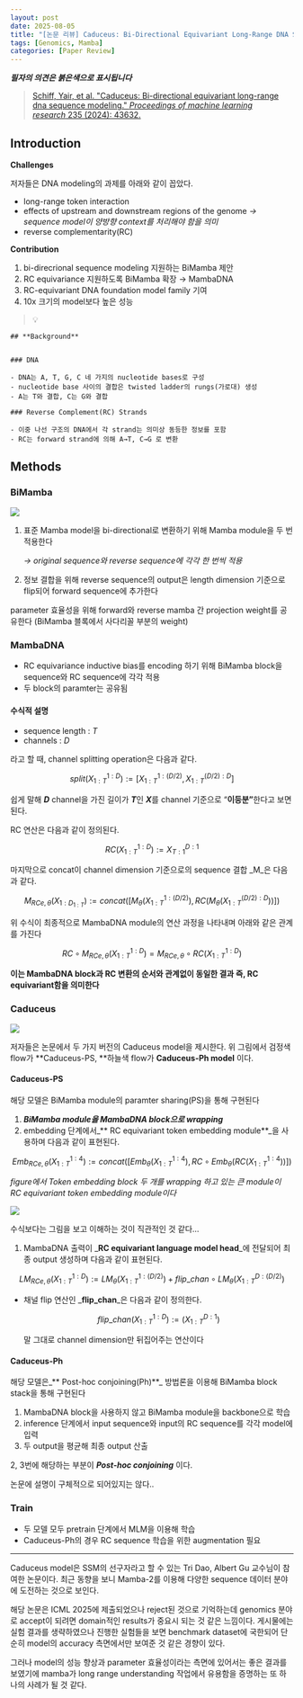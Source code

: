```yaml
---
layout: post
date: 2025-08-05
title: "[논문 리뷰] Caduceus: Bi-Directional Equivariant Long-Range DNA Sequence Modeling"
tags: [Genomics, Mamba]
categories: [Paper Review]
---
```


<span class="notion-red">_**필자의 의견은 붉은색으로 표시됩니다**_</span>


> [Schiff, Yair, et al. "Caduceus: Bi-directional equivariant long-range dna sequence modeling." ](https://pmc.ncbi.nlm.nih.gov/articles/PMC12189541/)[_Proceedings of machine learning research_](https://pmc.ncbi.nlm.nih.gov/articles/PMC12189541/)[ 235 (2024): 43632.](https://pmc.ncbi.nlm.nih.gov/articles/PMC12189541/)



## Introduction


**Challenges**


저자들은 DNA modeling의 과제를 아래와 같이 꼽았다.

- long-range token interaction
- effects of upstream and downstream regions of the genome 
_→ sequence model이 양방향 context를 처리해야 함을 의미_
- reverse complementarity(RC)

**Contribution**

1. bi-direcrional sequence modeling 지원하는 BiMamba 제안
1. RC equivariance 지원하도록 BiMamba 확장 → MambaDNA
1. RC-equivariant DNA foundation model family 기여
1. 10x 크기의 model보다 높은 성능

> 💡 


	## **Background**


	### DNA

	- DNA는 A, T, G, C 네 가지의 nucleotide bases로 구성
	- nucleotide base 사이의 결합은 twisted ladder의 rungs(가로대) 생성
	- A는 T와 결합, C는 G와 결합

	### Reverse Complement(RC) Strands

	- 이중 나선 구조의 DNA에서 각 strand는 의미상 동등한 정보를 포함
	- RC는 forward strand에 의해 A→T, C→G 로 변환


## Methods



### BiMamba


![](https://prod-files-secure.s3.us-west-2.amazonaws.com/542b861c-36a8-4051-84e5-8804b6728dba/2c247d59-7815-4980-99f0-8f0d21f445a7/image.png?X-Amz-Algorithm=AWS4-HMAC-SHA256&X-Amz-Content-Sha256=UNSIGNED-PAYLOAD&X-Amz-Credential=ASIAZI2LB466SOQLYHMT%2F20251005%2Fus-west-2%2Fs3%2Faws4_request&X-Amz-Date=20251005T180110Z&X-Amz-Expires=3600&X-Amz-Security-Token=IQoJb3JpZ2luX2VjEOH%2F%2F%2F%2F%2F%2F%2F%2F%2F%2FwEaCXVzLXdlc3QtMiJHMEUCIEToV7PkAeO%2F4Ok7spF6lWaAT8odwGLlCWhMrOqkF2ppAiEAhDwozio5tdE5v0KHNZe4ja9VlpnjzKlXegbWycZvNWwq%2FwMIehAAGgw2Mzc0MjMxODM4MDUiDEVrHVnGN7FtIssFbSrcA%2FoS0ADZR9FEU%2BLmhzA3I0MJqdejI8yGts8tYUEaydCXh4WYj5GeIH7Tid4QnmD9X6aKSeJwrlp1yPlxr18R%2BNY7CgGrkmH2E6jH7yC6mBjXUJXzFX39N%2FGIB8dHXZxlIgQjd49b6yNXLygAC0jkAKAc2buLrtgJB10Jjmk4orDGoGQ4osoH4Gt18M8e4oZPc0srwHJ3%2BrViPy44ApsE1WilTX%2B%2BCd%2FE2vUdClIDW3ElJpodENLh4duGpjz%2BZuyK3Z8MGEu8hBAhpvKYy2OQ6DVPOav8StXeAt7n%2BFskeVc68iBL5c1DYvs3RkDRPFXZAjbOYfnBxIglVBnxA8gjAWfAY0%2BFNDOGbLto1oXueCkgH9W5WkHn32xZXnkoiN2maJUGh2yJ7kzODqL3iNH7k3WjKNemot3nGzRRn3fz8Gtj0DOWdDG7evj9cUr1H8XvBNz3SRBnAEJLLC%2FbkF%2Ftz8Y%2FcwDw%2BArF8mAShpDo876WxuAekHqLmVYYueri6UDh4Yl3OB9csffjafaSY%2B7VUT%2FDtT1EHGq5A8goOIdGujw6k4lRY%2Bvqlns%2FSEz1ZM%2FrPcVxd5GY4dHXlFJHFbCgBB1NTkWZ9zw%2FKgax6dhmUm3bpREODY1GoiXQarMSMO7CiscGOqUB3QUZpH5IrJo0TYe3tDUlknFeHbcYfCFYpXxFVspJBv6OBRtnxUYOpglfgxaO4h8aWra6S0xqHUdIRNkPlgfz9qM6GIYX7V%2BDIEAOZmOWS2PFFFXjEIiSZ5%2FugNfu7f1upispmnSrSuUNKMWNhC60mKWJSsCKeGWEGGIfwgZluszaBCh42mJUtrJxdqAiDAoBcaSNS7x4gkZdjs%2BcR6oiTMdl6Yyu&X-Amz-Signature=b73ca24baf18bfef38de5e0c115185c5bca5058f577cd691443becd17a0d0cd9&X-Amz-SignedHeaders=host&x-amz-checksum-mode=ENABLED&x-id=GetObject)

1. 표준 Mamba model을 bi-directional로 변환하기 위해 Mamba module을 두 번 적용한다

	_→ original sequence와 reverse sequence에 각각 한 번씩 적용_

1. 정보 결합을 위해 reverse sequence의 output은 length dimension 기준으로 flip되어 forward sequence에 추가한다

parameter 효율성을 위해 forward와 reverse mamba 간 projection weight를 공유한다 (BiMamba 블록에서 사다리꼴 부분의 weight)



### MambaDNA

- RC equivariance inductive bias를 encoding 하기 위해 BiMamba block을 sequence와 RC sequence에 각각 적용
- 두 block의 paramter는 공유됨


#### 수식적 설명

- sequence length : _T_
- channels : _D_

라고 할 때,  channel splitting operation은 다음과 같다.


$$
split(X^{1:D}_{1:T}):=[X^{1:(D/2)}_{1:T},X^{(D/2):D}_{1:T}]
$$


<span class="notion-red">쉽게 말해 </span><span class="notion-red">_**D**_</span><span class="notion-red"> channel을 가진 길이가 </span><span class="notion-red">_**T**_</span><span class="notion-red">인 </span><span class="notion-red">_**X**_</span><span class="notion-red">를 channel 기준으로 “</span><span class="notion-red">**이등분”**</span><span class="notion-red">한다고 보면 된다.</span>


RC 연산은 다음과 같이 정의된다.


$$
RC(X^{1:D}_{1:T}):=X^{D:1}_{T:1}
$$


마지막으로 concat이 channel dimension 기준으로의 sequence 결합 _M_은 다음과 같다.


$$
M_{RCe,\theta}(X_{1:D_{1:T}}):=concat([M_{\theta}(X^{1:(D/2)}_{1:T}),RC(M_{\theta}(X^{(D/2):D}_{1:T}))])
$$


위 수식이 최종적으로 MambaDNA module의 연산 과정을 나타내며 아래와 같은 관계를 가진다


$$
RC\circ M_{RCe,\theta}(X^{1:D}_{1:T}) = M_{RCe,\theta} \circ RC(X^{1:D}_{1:T})
$$


**이는 MambaDNA block과 RC 변환의 순서와 관계없이 동일한 결과 즉, RC equivariant함을 의미한다**



### Caduceus


![](https://prod-files-secure.s3.us-west-2.amazonaws.com/542b861c-36a8-4051-84e5-8804b6728dba/f94a60d7-8145-473b-aef9-7c68d3ec604a/image.png?X-Amz-Algorithm=AWS4-HMAC-SHA256&X-Amz-Content-Sha256=UNSIGNED-PAYLOAD&X-Amz-Credential=ASIAZI2LB466SOQLYHMT%2F20251005%2Fus-west-2%2Fs3%2Faws4_request&X-Amz-Date=20251005T180110Z&X-Amz-Expires=3600&X-Amz-Security-Token=IQoJb3JpZ2luX2VjEOH%2F%2F%2F%2F%2F%2F%2F%2F%2F%2FwEaCXVzLXdlc3QtMiJHMEUCIEToV7PkAeO%2F4Ok7spF6lWaAT8odwGLlCWhMrOqkF2ppAiEAhDwozio5tdE5v0KHNZe4ja9VlpnjzKlXegbWycZvNWwq%2FwMIehAAGgw2Mzc0MjMxODM4MDUiDEVrHVnGN7FtIssFbSrcA%2FoS0ADZR9FEU%2BLmhzA3I0MJqdejI8yGts8tYUEaydCXh4WYj5GeIH7Tid4QnmD9X6aKSeJwrlp1yPlxr18R%2BNY7CgGrkmH2E6jH7yC6mBjXUJXzFX39N%2FGIB8dHXZxlIgQjd49b6yNXLygAC0jkAKAc2buLrtgJB10Jjmk4orDGoGQ4osoH4Gt18M8e4oZPc0srwHJ3%2BrViPy44ApsE1WilTX%2B%2BCd%2FE2vUdClIDW3ElJpodENLh4duGpjz%2BZuyK3Z8MGEu8hBAhpvKYy2OQ6DVPOav8StXeAt7n%2BFskeVc68iBL5c1DYvs3RkDRPFXZAjbOYfnBxIglVBnxA8gjAWfAY0%2BFNDOGbLto1oXueCkgH9W5WkHn32xZXnkoiN2maJUGh2yJ7kzODqL3iNH7k3WjKNemot3nGzRRn3fz8Gtj0DOWdDG7evj9cUr1H8XvBNz3SRBnAEJLLC%2FbkF%2Ftz8Y%2FcwDw%2BArF8mAShpDo876WxuAekHqLmVYYueri6UDh4Yl3OB9csffjafaSY%2B7VUT%2FDtT1EHGq5A8goOIdGujw6k4lRY%2Bvqlns%2FSEz1ZM%2FrPcVxd5GY4dHXlFJHFbCgBB1NTkWZ9zw%2FKgax6dhmUm3bpREODY1GoiXQarMSMO7CiscGOqUB3QUZpH5IrJo0TYe3tDUlknFeHbcYfCFYpXxFVspJBv6OBRtnxUYOpglfgxaO4h8aWra6S0xqHUdIRNkPlgfz9qM6GIYX7V%2BDIEAOZmOWS2PFFFXjEIiSZ5%2FugNfu7f1upispmnSrSuUNKMWNhC60mKWJSsCKeGWEGGIfwgZluszaBCh42mJUtrJxdqAiDAoBcaSNS7x4gkZdjs%2BcR6oiTMdl6Yyu&X-Amz-Signature=9de4db6e7de0ef28e7bd78fdf0431f47dbe3a20b586a92dd7b6bf71889b59d88&X-Amz-SignedHeaders=host&x-amz-checksum-mode=ENABLED&x-id=GetObject)


저자들은 논문에서 두 가지 버전의 Caduceus model을 제시한다. 위 그림에서 검정색 flow가 **Caduceus-PS, **하늘색 flow가 **Caduceus-Ph model** 이다.



#### Caduceus-PS


해당 모델은 BiMamba module의 paramter sharing(PS)을 통해 구현된다

1. _**BiMamba module을 MambaDNA block으로 wrapping**_
1. embedding 단계에서_** RC equivariant token embedding module**_을 사용하며 다음과 같이 표현된다.

$$
Emb_{RCe,\theta}(X^{1:4}_{1:T}):=concat([Emb_{\theta}(X^{1:4}_{1:T}),RC \circ Emb_{\theta}(RC(X^{1:4}_{1:T}))])
$$


_figure에서 Token embedding block 두 개를 wrapping 하고 있는 큰 module이 RC equivariant token embedding module이다_


![](https://prod-files-secure.s3.us-west-2.amazonaws.com/542b861c-36a8-4051-84e5-8804b6728dba/b175e4da-71eb-4e91-8c23-a06dabe673c9/image.png?X-Amz-Algorithm=AWS4-HMAC-SHA256&X-Amz-Content-Sha256=UNSIGNED-PAYLOAD&X-Amz-Credential=ASIAZI2LB466SOQLYHMT%2F20251005%2Fus-west-2%2Fs3%2Faws4_request&X-Amz-Date=20251005T180110Z&X-Amz-Expires=3600&X-Amz-Security-Token=IQoJb3JpZ2luX2VjEOH%2F%2F%2F%2F%2F%2F%2F%2F%2F%2FwEaCXVzLXdlc3QtMiJHMEUCIEToV7PkAeO%2F4Ok7spF6lWaAT8odwGLlCWhMrOqkF2ppAiEAhDwozio5tdE5v0KHNZe4ja9VlpnjzKlXegbWycZvNWwq%2FwMIehAAGgw2Mzc0MjMxODM4MDUiDEVrHVnGN7FtIssFbSrcA%2FoS0ADZR9FEU%2BLmhzA3I0MJqdejI8yGts8tYUEaydCXh4WYj5GeIH7Tid4QnmD9X6aKSeJwrlp1yPlxr18R%2BNY7CgGrkmH2E6jH7yC6mBjXUJXzFX39N%2FGIB8dHXZxlIgQjd49b6yNXLygAC0jkAKAc2buLrtgJB10Jjmk4orDGoGQ4osoH4Gt18M8e4oZPc0srwHJ3%2BrViPy44ApsE1WilTX%2B%2BCd%2FE2vUdClIDW3ElJpodENLh4duGpjz%2BZuyK3Z8MGEu8hBAhpvKYy2OQ6DVPOav8StXeAt7n%2BFskeVc68iBL5c1DYvs3RkDRPFXZAjbOYfnBxIglVBnxA8gjAWfAY0%2BFNDOGbLto1oXueCkgH9W5WkHn32xZXnkoiN2maJUGh2yJ7kzODqL3iNH7k3WjKNemot3nGzRRn3fz8Gtj0DOWdDG7evj9cUr1H8XvBNz3SRBnAEJLLC%2FbkF%2Ftz8Y%2FcwDw%2BArF8mAShpDo876WxuAekHqLmVYYueri6UDh4Yl3OB9csffjafaSY%2B7VUT%2FDtT1EHGq5A8goOIdGujw6k4lRY%2Bvqlns%2FSEz1ZM%2FrPcVxd5GY4dHXlFJHFbCgBB1NTkWZ9zw%2FKgax6dhmUm3bpREODY1GoiXQarMSMO7CiscGOqUB3QUZpH5IrJo0TYe3tDUlknFeHbcYfCFYpXxFVspJBv6OBRtnxUYOpglfgxaO4h8aWra6S0xqHUdIRNkPlgfz9qM6GIYX7V%2BDIEAOZmOWS2PFFFXjEIiSZ5%2FugNfu7f1upispmnSrSuUNKMWNhC60mKWJSsCKeGWEGGIfwgZluszaBCh42mJUtrJxdqAiDAoBcaSNS7x4gkZdjs%2BcR6oiTMdl6Yyu&X-Amz-Signature=9d9b2b542e8d0cbab0219035ba28cc4bac25da4833b08435df46f77da81087e0&X-Amz-SignedHeaders=host&x-amz-checksum-mode=ENABLED&x-id=GetObject)


<span class="notion-red">수식보다는 그림을 보고 이해하는 것이 직관적인 것 같다…</span>

1. MambaDNA 출력이 _**RC equivariant language model head**_에 전달되어 최종 output 생성하며 다음과 같이 표현된다.

$$
LM_{RCe,\theta}(X^{1:D}_{1:T}):= LM_{\theta}(X^{1:(D/2)}_{1:T})+flip\_chan\circ LM_{\theta}(X^{D:(D/2)}_{1:T})
$$

- 채널 flip 연산인 _**flip\_chan**_은 다음과 같이 정의한다.

	$$
	flip\_chan(X^{1:D}_{1:T}):=(X^{D:1}_{1:T})
	$$


	말 그대로 channel dimension만 뒤집어주는 연산이다



#### Caduceus-Ph


해당 모델은_** Post-hoc conjoining(Ph)**_ 방법론을 이용해 BiMamba block stack을 통해 구현된다

1. MambaDNA block을 사용하지 않고 BiMamba module을 backbone으로 학습
1. inference 단계에서 input sequence와 input의 RC sequence를 각각 model에 입력
1. 두 output을 평균해 최종 output 산출

2, 3번에 해당하는 부분이 _**Post-hoc conjoining**_ 이다.


<span class="notion-red">논문에 설명이 구체적으로 되어있지는 않다..</span>



### Train

- 두 모델 모두 pretrain 단계에서 MLM을 이용해 학습
- Caduceus-Ph의 경우 RC sequence 학습을 위한 augmentation 필요

---


<span class="notion-red">Caduceus model은 SSM의 선구자라고 할 수 있는 Tri Dao, Albert Gu 교수님이 참여한 논문이다. 최근 동향을 보니 Mamba-2를 이용해 다양한 sequence 데이터 분야에 도전하는 것으로 보인다.</span>


<span class="notion-red">해당 논문은 ICML 2025에 제출되었으나 reject된 것으로 기억하는데 genomics 분야로 accept이 되려면 domain적인 results가 중요시 되는 것 같은 느낌이다. 게시물에는 실험 결과를 생략하였으나 진행한 실험들을 보면 benchmark dataset에 국한되어 단순히 model의 accuracy 측면에서만 보여준 것 같은 경향이 있다.</span>


<span class="notion-red">그러나 model의 성능 향상과 parameter 효율성이라는 측면에 있어서는 좋은 결과를 보였기에 mamba가 long range understanding 작업에서 유용함을 증명하는 또 하나의 사례가 될 것 같다.</span>


